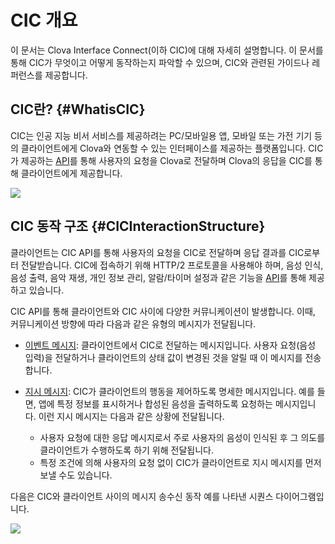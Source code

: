 # CIC 개요
이 문서는 Clova Interface Connect(이하 CIC)에 대해 자세히 설명합니다. 이 문서를 통해 CIC가 무엇이고 어떻게 동작하는지 파악할 수 있으며, CIC와 관련된 가이드나 레퍼런스를 제공합니다.

## CIC란? {#WhatisCIC}
CIC는 인공 지능 비서 서비스를 제공하려는 PC/모바일용 앱, 모바일 또는 가전 기기 등의 클라이언트에게 Clova와 연동할 수 있는 인터페이스를 제공하는 플랫폼입니다. CIC가 제공하는 [API](/CIC/References/CIC_API.md)를 통해 사용자의 요청을 Clova로 전달하며 Clova의 응답을 CIC를 통해 클라이언트에게 제공합니다.

![](/CIC/Resources/Images/CIC_Interaction_Structure.png)

## CIC 동작 구조 {#CICInteractionStructure}
클라이언트는 CIC API를 통해 사용자의 요청을 CIC로 전달하며 응답 결과를 CIC로부터 전달받습니다. CIC에 접속하기 위해 HTTP/2 프로토콜을 사용해야 하며, 음성 인식, 음성 출력, 음악 재생, 개인 정보 관리, 알람/타이머 설정과 같은 기능을 [API](/CIC/References/CIC_API.md)를 통해 제공하고 있습니다.

CIC API를 통해 클라이언트와 CIC 사이에 다양한 커뮤니케이션이 발생합니다. 이때, 커뮤니케이션 방향에 따라 다음과 같은 유형의 메시지가 전달됩니다.

* [이벤트 메시지](/CIC/References/CIC_Message_Format.md#Event): 클라이언트에서 CIC로 전달하는 메시지입니다. 사용자 요청(음성 입력)을 전달하거나 클라이언트의 상태 값이 변경된 것을 알릴 때 이 메시지를 전송합니다.

* [지시 메시지](/CIC/References/CIC_Message_Format.md#Directive): CIC가 클라이언트의 행동을 제어하도록 명세한 메시지입니다. 예를 들면, 앱에 특정 정보를 표시하거나 합성된 음성을 출력하도록 요청하는 메시지입니다. 이런 지시 메시지는 다음과 같은 상황에 전달됩니다.
    * 사용자 요청에 대한 응답 메시지로서 주로 사용자의 음성이 인식된 후 그 의도를 클라이언트가 수행하도록 하기 위해 전달됩니다.
    * 특정 조건에 의해 사용자의 요청 없이 CIC가 클라이언트로 지시 메시지를 먼저 보낼 수도 있습니다.

다음은 CIC와 클라이언트 사이의 메시지 송수신 동작 예를 나타낸 시퀀스 다이어그램입니다.

![](/CIC/Resources/Images/CIC_Interaction_Example_in_Sequence_Diagram.png)

